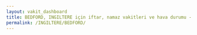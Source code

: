 ```yaml
---
layout: vakit_dashboard
title: BEDFORD, INGILTERE için iftar, namaz vakitleri ve hava durumu - ilçe/eyalet seç
permalink: /INGILTERE/BEDFORD/
---
```


<script type="text/javascript">
  var GLOBAL_COUNTRY = 'INGILTERE';
  var GLOBAL_CITY = 'BEDFORD';
  var GLOBAL_STATE = '';
  var lat = 72;
  var lon = 21;
</script>
